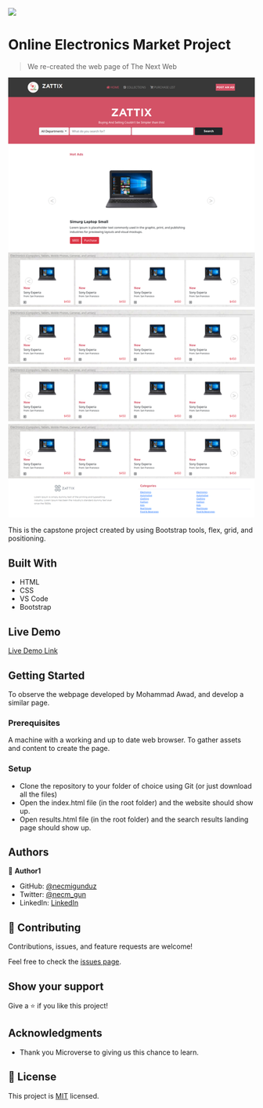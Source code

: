 ![](https://img.shields.io/badge/Microverse-blueviolet)

# Online Electronics Market Project

> We re-created the web page of The Next Web 

![screenshot](/images/screencapture.png)

This is the capstone project created by using Bootstrap tools, flex, grid, and positioning.
## Built With

- HTML
- CSS
- VS Code 
- Bootstrap

## Live Demo

[Live Demo Link](https://necmigunduz.github.io/html-css-capstone/)


## Getting Started

To observe the webpage developed by Mohammad Awad, and develop a similar page.

### Prerequisites

A machine with a working and up to date web browser.
To gather assets and content to create the page.

### Setup

- Clone the repository to your folder of choice using Git (or just download all the files)
- Open the index.html file (in the root folder) and the website should show up.
- Open results.html file (in the root folder) and the search results landing page should show up.

## Authors

👤 **Author1**

- GitHub: [@necmigunduz](https://github.com/necmigunduz)
- Twitter: [@necm_gun](https://twitter.com/necm_gun)
- LinkedIn: [LinkedIn](https://www.linkedin.com/in/necmigunduz/)

## 🤝 Contributing

Contributions, issues, and feature requests are welcome!

Feel free to check the [issues page](issues/).

## Show your support

Give a ⭐️ if you like this project!

## Acknowledgments

- Thank you Microverse to giving us this chance to learn.

## 📝 License

This project is [MIT](https://opensource.org/licenses/MIT) licensed.
